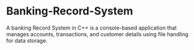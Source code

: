 # Banking-Record-System
A banking Record System in C++ is a console-based application that manages accounts, transactions, and customer details using file handling for data storage.
